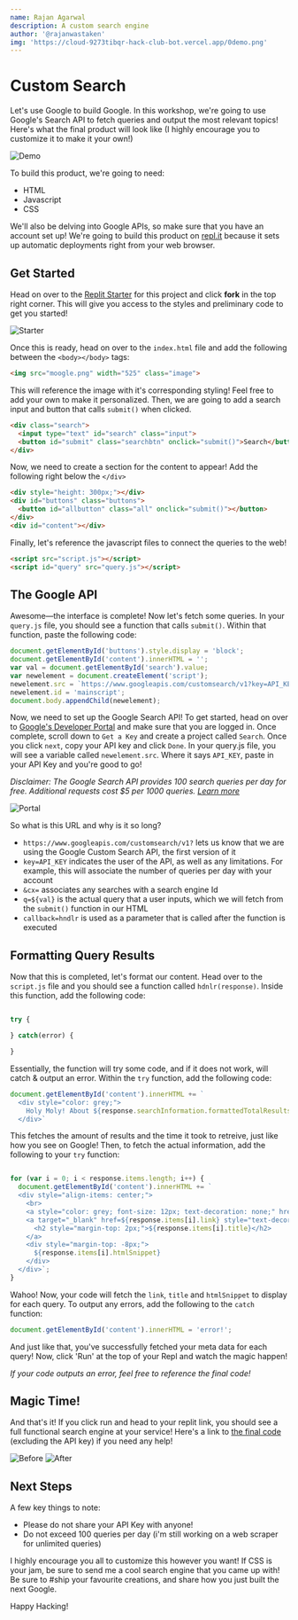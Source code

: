 ```yaml
---
name: Rajan Agarwal
description: A custom search engine 
author: '@rajanwastaken'
img: 'https://cloud-9273tibqr-hack-club-bot.vercel.app/0demo.png'
---
```


# Custom Search

Let's use Google to build Google. In this workshop, we're going to use Google's Search API to fetch queries and output the most relevant topics! Here's what the final product will look like (I highly encourage you to customize it to make it your own!)

![Demo](https://cloud-9273tibqr-hack-club-bot.vercel.app/0demo.png)

To build this product, we're going to need:
- HTML
- Javascript
- CSS

We'll also be delving into Google APIs, so make sure that you have an account set up! We're going to build this product on [repl.it](https://replit.com) because it sets up automatic deployments right from your web browser. 

## Get Started

Head on over to the [Replit Starter](https://replit.com/@rajnagrwl/search-starter) for this project and click **fork** in the top right corner. This will give you access to the styles and preliminary code to get you started!

![Starter](https://cloud-8wkzuz8vw-hack-club-bot.vercel.app/0image.png)

Once this is ready, head on over to the `index.html` file and add the following between the `<body></body>` tags:

```html
<img src="moogle.png" width="525" class="image">
```

This will reference the image with it's corresponding styling! Feel free to add your own to make it personalized. Then, we are going to add a search input and button that calls `submit()` when clicked. 


```html
<div class="search">
  <input type="text" id="search" class="input">
  <button id="submit" class="searchbtn" onclick="submit()">Search</button>
</div>
```

Now, we need to create a section for the content to appear! Add the following right below the `</div>`

```html
<div style="height: 300px;"></div>
<div id="buttons" class="buttons">
  <button id="allbutton" class="all" onclick="submit()"></button>
</div>
<div id="content"></div>
```

Finally, let's reference the javascript files to connect the queries to the web!

```html
<script src="script.js"></script>
<script id="query" src="query.js"></script>
```

## The Google API

Awesome—the interface is complete! Now let's fetch some queries. In your `query.js` file, you should see a function that calls `submit()`. Within that function, paste the following code:

```javascript
document.getElementById('buttons').style.display = 'block';
document.getElementById('content').innerHTML = '';
var val = document.getElementById('search').value;
var newelement = document.createElement('script');
newelement.src = `https://www.googleapis.com/customsearch/v1?key=API_KEY&cx=003606982592251140240:5xbiwoxb3m0&q=${val}&callback=hndlr`;
newelement.id = 'mainscript';
document.body.appendChild(newelement);
```

Now, we need to set up the Google Search API! To get started, head on over to [Google's Developer Portal](https://developers.google.com/custom-search/v1/overview) and make sure that you are logged in. Once complete, scroll down to `Get a Key` and create a project called `Search`. Once you click `next`, copy your API key and click `Done`. In your query.js file, you will see a variable called `newelement.src`. Where it says `API_KEY`, paste in your API Key and you're good to go!

*Disclaimer: The Google Search API provides 100 search queries per day for free. Additional requests cost $5 per 1000 queries. [Learn more](https://developers.google.com/custom-search/v1/introduction/?apix=true)*

![Portal](https://cloud-nnr7tnov2-hack-club-bot.vercel.app/0image.png)

So what is this URL and why is it so long?

- `https://www.googleapis.com/customsearch/v1?` lets us know that we are using the Google Custom Search API, the first version of it
- `key=API_KEY` indicates the user of the API, as well as any limitations. For example, this will associate the number of queries per day with your account
- `&cx=` associates any searches with a search engine Id
- `q=${val}` is the actual query that a user inputs, which we will fetch from the `submit()` function in our HTML
- `callback=hndlr` is used as a parameter that is called after the function is executed

## Formatting Query Results

Now that this is completed, let's format our content. Head over to the `script.js` file and you should see a function called `hdnlr(response)`. Inside this function, add the following code:

```javascript

try {

} catch(error) {

}

```

Essentially, the function will try some code, and if it does not work, will catch & output an error. Within the `try` function, add the following code:

```javascript
document.getElementById('content').innerHTML += `
  <div style="color: grey;">
    Holy Moly! About ${response.searchInformation.formattedTotalResults} results in ${response.searchInformation.formattedSearchTime} seconds!
  </div>`
```

This fetches the amount of results and the time it took to retreive, just like how you see on Google! Then, to fetch the actual information, add the following to your `try` function:

```javascript

for (var i = 0; i < response.items.length; i++) { 
  document.getElementById('content').innerHTML += `
  <div style="align-items: center;">
    <br>
    <a style="color: grey; font-size: 12px; text-decoration: none;" href=${response.items[i].link} target="_blank">${response.items[i].link}</a>
    <a target="_blank" href=${response.items[i].link} style="text-decoration: none;">
      <h2 style="margin-top: 2px;">${response.items[i].title}</h2>
    </a>
    <div style="margin-top: -8px;">
      ${response.items[i].htmlSnippet}
    </div>
  </div>`;
}
```

Wahoo! Now, your code will fetch the `link`, `title` and `htmlSnippet` to display for each query. To output any errors, add the following to the `catch` function:

```javascript
document.getElementById('content').innerHTML = 'error!';
```
And just like that, you've successfully fetched your meta data for each query! Now, click 'Run' at the top of your Repl and watch the magic happen!

*If your code outputs an error, feel free to reference the final code!*

## Magic Time!

And that's it! If you click run and head to your replit link, you should see a full functional search engine at your service! Here's a link to [the final code](https://replit.com/@rajnagrwl/search) (excluding the API key) if you need any help!

![Before](https://cloud-9ulwzpplp-hack-club-bot.vercel.app/0image.png)
![After](https://cloud-5flz3qyg1-hack-club-bot.vercel.app/0image.png)

## Next Steps

A few key things to note:
- Please do not share your API Key with anyone!
- Do not exceed 100 queries per day (i'm still working on a web scraper for unlimited queries)

I highly encourage you all to customize this however you want! If CSS is your jam, be sure to send me a cool search engine that you came up with! Be sure to #ship your favourite creations, and share how you just built the next Google.

Happy Hacking!
